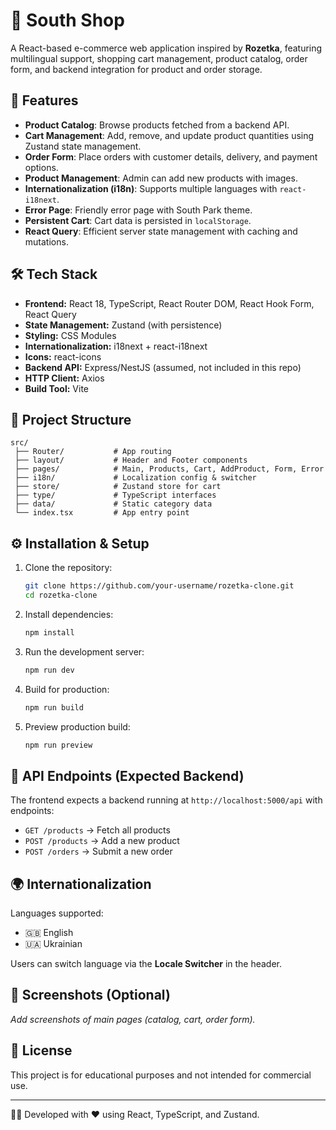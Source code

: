 # 🛒 South Shop

A React-based e-commerce web application inspired by **Rozetka**, featuring multilingual support, shopping cart management, product catalog, order form, and backend integration for product and order storage.

## 🚀 Features

* **Product Catalog**: Browse products fetched from a backend API.
* **Cart Management**: Add, remove, and update product quantities using Zustand state management.
* **Order Form**: Place orders with customer details, delivery, and payment options.
* **Product Management**: Admin can add new products with images.
* **Internationalization (i18n)**: Supports multiple languages with `react-i18next`.
* **Error Page**: Friendly error page with South Park theme.
* **Persistent Cart**: Cart data is persisted in `localStorage`.
* **React Query**: Efficient server state management with caching and mutations.

## 🛠️ Tech Stack

* **Frontend:** React 18, TypeScript, React Router DOM, React Hook Form, React Query
* **State Management:** Zustand (with persistence)
* **Styling:** CSS Modules
* **Internationalization:** i18next + react-i18next
* **Icons:** react-icons
* **Backend API:** Express/NestJS (assumed, not included in this repo)
* **HTTP Client:** Axios
* **Build Tool:** Vite

## 📂 Project Structure

```
src/
 ├── Router/           # App routing
 ├── layout/           # Header and Footer components
 ├── pages/            # Main, Products, Cart, AddProduct, Form, Error
 ├── i18n/             # Localization config & switcher
 ├── store/            # Zustand store for cart
 ├── type/             # TypeScript interfaces
 ├── data/             # Static category data
 └── index.tsx         # App entry point
```

## ⚙️ Installation & Setup

1. Clone the repository:

   ```bash
   git clone https://github.com/your-username/rozetka-clone.git
   cd rozetka-clone
   ```

2. Install dependencies:

   ```bash
   npm install
   ```

3. Run the development server:

   ```bash
   npm run dev
   ```

4. Build for production:

   ```bash
   npm run build
   ```

5. Preview production build:

   ```bash
   npm run preview
   ```

## 🔗 API Endpoints (Expected Backend)

The frontend expects a backend running at `http://localhost:5000/api` with endpoints:

* `GET /products` → Fetch all products
* `POST /products` → Add a new product
* `POST /orders` → Submit a new order

## 🌍 Internationalization

Languages supported:

* 🇬🇧 English
* 🇺🇦 Ukrainian

Users can switch language via the **Locale Switcher** in the header.

## 📸 Screenshots (Optional)

*Add screenshots of main pages (catalog, cart, order form).*

## 📜 License

This project is for educational purposes and not intended for commercial use.

---

👨‍💻 Developed with ❤️ using React, TypeScript, and Zustand.

